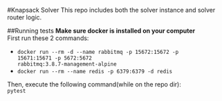 #Knapsack Solver
This repo includes both the solver instance and solver router logic.<br>

##Running tests
<b>Make sure docker is installed on your computer<br></b>
First run these 2 commands:<br>
* <code>docker run --rm -d --name rabbitmq -p 15672:15672 -p 15671:15671 -p 5672:5672 rabbitmq:3.8.7-management-alpine</code><br>
* <code>docker run --rm --name redis -p 6379:6379 -d redis</code>

Then, execute the following command(while on the repo dir):<br>
<code>pytest</code>